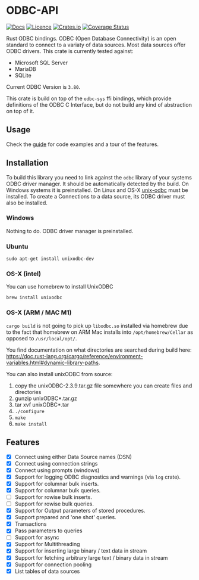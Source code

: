 # ODBC-API

[![Docs](https://docs.rs/odbc-api/badge.svg)](https://docs.rs/odbc-api/)
[![Licence](https://img.shields.io/crates/l/odbc-api)](https://github.com/pacman82/odbc-api/blob/master/License)
[![Crates.io](https://img.shields.io/crates/v/odbc-api)](https://crates.io/crates/odbc-api)
[![Coverage Status](https://coveralls.io/repos/github/pacman82/odbc-api/badge.svg?branch=master)](https://coveralls.io/github/pacman82/odbc-api?branch=master)

Rust ODBC bindings. ODBC (Open Database Connectivity) is an open standard to connect to a variaty of data sources. Most data sources offer ODBC drivers. This crate is currently tested against:

* Microsoft SQL Server
* MariaDB
* SQLite

Current ODBC Version is `3.80`.

This crate is build on top of the `odbc-sys` ffi bindings, which provide definitions of the ODBC C Interface, but do not build any kind of abstraction on top of it.

## Usage

Check the [guide](https://docs.rs/odbc-api/latest/odbc_api/guide/index.html) for code examples and a tour of the features.

## Installation

To build this library you need to link against the `odbc` library of your systems ODBC driver manager. It should be automatically detected by the build. On Windows systems it is preinstalled. On Linux and OS-X [unix-odbc](http://www.unixodbc.org/) must be installed. To create a Connections to a data source, its ODBC driver must also be installed.

### Windows

Nothing to do. ODBC driver manager is preinstalled.

### Ubuntu

```shell
sudo apt-get install unixodbc-dev
```

### OS-X (intel)

You can use homebrew to install UnixODBC

```shell
brew install unixodbc
```

### OS-X (ARM / MAC M1)

`cargo build` is not going to pick up `libodbc.so` installed via homebrew due to the fact that homebrew on ARM Mac installs into `/opt/homebrew/Cellar` as opposed to `/usr/local/opt/`.

You find documentation on what directories are searched during build here: <https://doc.rust-lang.org/cargo/reference/environment-variables.html#dynamic-library-paths>.

You can also install unixODBC from source:

1. copy the unixODBC-2.3.9.tar.gz file somewhere you can create files and directories
2. gunzip unixODBC*.tar.gz
3. tar xvf unixODBC*.tar
4. `./configure`
5. `make`
6. `make install`

## Features

* [x] Connect using either Data Source names (DSN)
* [x] Connect using connection strings
* [x] Connect using prompts (windows)
* [x] Support for logging ODBC diagnostics and warnings (via `log` crate).
* [x] Support for columnar bulk inserts.
* [x] Support for columnar bulk queries.
* [ ] Support for rowise bulk inserts.
* [ ] Support for rowise bulk queries.
* [x] Support for Output parameters of stored procedures.
* [x] Support prepared and 'one shot' queries.
* [x] Transactions
* [x] Pass parameters to queries
* [ ] Support for async
* [x] Support for Multithreading
* [x] Support for inserting large binary / text data in stream
* [x] Support for fetching arbitrary large text / binary data in stream
* [x] Support for connection pooling
* [x] List tables of data sources
